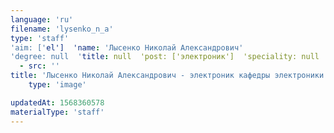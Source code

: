 ```yaml
---
language: 'ru'
filename: 'lysenko_n_a'
type: 'staff'
'aim: ['el']  'name: 'Лысенко Николай Александрович'
'degree: null  'title: null  'post: ['электроник']  'speciality: null  'contacts: []  'avatar:
  - src: ''
title: 'Лысенко Николай Александрович - электроник кафедры электроники'
    type: 'image'

updatedAt: 1568360578
materialType: 'staff'
---
```



